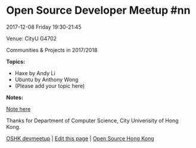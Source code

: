 # Open Source Developer Meetup #nn

2017-12-08 Friday 19:30-21:45

Venue: CityU G4702

Communities & Projects in 2017/2018

**Topics:**

* Haxe by Andy Li
* Ubuntu by Anthony Wong
* (Please add your topic here)

**Notes:**

[Note here](notes)

Thanks for Department of Computer Science, City Univerisity of Hong Kong.

[OSHK devmeetup](http://devmeetup.opensource.hk) | [Edit this page](https://github.com/opensourcehk/devmeetup/tree/master/YYYY/MM/README.md) | [Open Source Hong Kong](https://opensource.hk)
